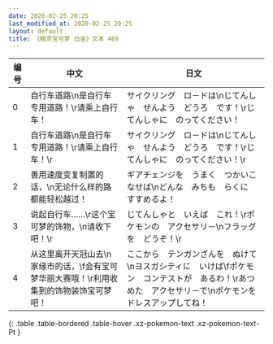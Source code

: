```yaml
---
date: 2020-02-25 20:25
last_modified_at: 2020-02-25 20:25
layout: default
title: 《精灵宝可梦 白金》文本 469
---
```

| 编号 | 中文 | 日文 |
| ---- | ---- | ---- |
| 0 | 自行车道路\n是自行车专用道路！\r请乘上自行车！ | サイクリング　ロ－ドは\nじてんしゃ　せんよう　どうろ　です！\rじてんしゃに　のってください！ |
| 1 | 自行车道路\n是自行车专用道路！\r请乘上自行车！\r | サイクリング　ロ－ドは\nじてんしゃ　せんよう　どうろ　です！\rじてんしゃに　のってください！\r |
| 2 | 善用速度变复制置的话，\n无论什么样的路都能轻松越过！ | ギアチェンジを　うまく　つかいこなせば\nどんな　みちも　らくに　すすめるよ！ |
| 3 | 说起自行车……\r这个宝可梦的饰物，\n请收下吧！\r | じてんしゃと　いえば　これ！\rポケモンの　アクセサリ－\nフラッグを　どうぞ！\r |
| 4 | 从这里离开天冠山去\n家缘市的话，\f会有宝可梦华丽大赛哦！\r利用收集到的饰物装饰宝可梦吧！ | ここから　テンガンざんを　ぬけて\nヨスガシティに　いけば\fポケモン　コンテストが　あるわ！\rあつめた　アクセサリ－で\nポケモンを　ドレスアップしてね！ |
{: .table .table-bordered .table-hover .xz-pokemon-text .xz-pokemon-text-Pt }